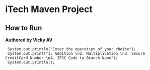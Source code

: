 # iTech Maven Project

## How to Run

**Authored by Vicky AV**

```
 System.out.println("Enter the operation of your choice");
 System.out.print("1. Addition \n2. Multiplication \n3. Secure CreditCard Number \n4. IFSC Code to Branch Name");
 System.out.println();
```

